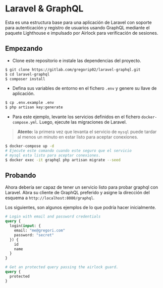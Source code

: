 # Laravel & GraphQL

Esta es una estructura base para una aplicación de Laravel con soporte para
autenticación y registro de usuarios usando GraphQL mediante el paquete
Lighthouse e impulsado por Airlock para verificación de sesiones.

## Empezando

- Clone este repositorio e instale las dependencias del proyecto.

``` bash
$ git clone https://gitlab.com/gregorip02/laravel-graphql.git
$ cd laravel-graphql
$ composer install
```

- Defina sus variables de entorno en el fichero `.env` y genere su llave de aplicación.

``` bash
$ cp .env.example .env
$ php artisan key:generate
```

- Para este ejemplo, levante los servicios definidos en el fichero `docker-compose.yml`.
Luego, ejecute las migraciones de Laravel.

> **Atento:** la primera vez que levanta el servicio de `mysql` puede tardar al menos
un minuto en estar listo para aceptar conexiones.

``` bash
$ docker-compose up -d
# Ejecute este comando cuando este seguro que el servicio
# mysql esta listo para aceptar conexiones.
$ docker exec -it graphql php artisan migrate --seed
```

## Probando

Ahora debería ser capaz de tener un servicio listo para probar graphql con Laravel.
Abra su cliente de GraphQL preferido y asigne la dirección del esquema a
`http://localhost:8080/graphql`.

Los siguientes, son algunos ejemplos de lo que podría hacer inicialmente.

``` graphql
# Login with email and password credentials
query {
  login(input: {
    email: "me@gregori.com"
    password: "secret"
  }) {
    id
    name
  }
}

# Get an protected query passing the airlock guard.
query {
  protected
}
```
